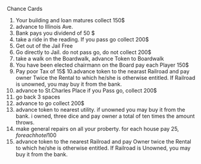Chance Cards

1. Your building and loan matures collect 150$
2. advance to Illinois Ave.
3. Bank pays you dividend of 50 $
4. take a ride in the reading. If you pass go collect 200$
5. Get out of the Jail Free
6. Go directly to Jail. do not pass go, do not collect 200$
7. take a walk on the Boardwalk, advance Token to Boardwalk
8. You have been elected chairmann on the Board pay each Player 150$
9. Pay poor Tax of 15$
   10.advance token to the nearast Railroad and pay owner Twice the Rental to which he/she is otherwise entitled. If Railroad is unowned, you may buy it from the bank.
11. advance to St.Charles Place if you Pass go, collect 200$
12. go back 3 spaces
13. advance to go collect 200$
14. advance token to nearest utility. if unowned you may buy it from the bank. i owned, three dice and pay owner a total of ten times the amount throws.
15. make general repairs on all your proberty. for each house pay 25$, for each hotel 100$
16. advance token to the nearest Railroad and pay Owner twice the Rental to which he/she is otherwise entitled. If Railroad is Unowned, you may buy it from the bank.
